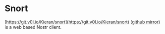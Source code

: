 # Snort

[https://git.v0l.io/Kieran/snort](https://git.v0l.io/Kieran/snort)
([github mirror](https://github.com/v0l/snort)) is a web based Nostr
client.


